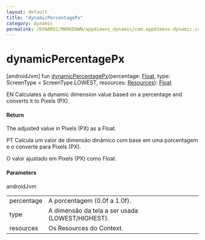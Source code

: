 ```yaml
---
layout: default
title: "dynamicPercentagePx"
category: dynamic
permalink: /DYNAMIC/MARKDOWN/appdimens_dynamic/com.appdimens.dynamic.code/-app-dimens/dynamic-percentage-px.html
---
```


# dynamicPercentagePx

[androidJvm]
fun [dynamicPercentagePx](dynamic-percentage-px.md)(percentage: [Float](https://kotlinlang.org/api/core/kotlin-stdlib/kotlin/-float/index.html), type: ScreenType = ScreenType.LOWEST, resources: [Resources](https://developer.android.com/reference/kotlin/android/content/res/Resources.html)): [Float](https://kotlinlang.org/api/core/kotlin-stdlib/kotlin/-float/index.html)

EN Calculates a dynamic dimension value based on a percentage and converts it to Pixels (PX).

#### Return

The adjusted value in Pixels (PX) as a Float.

PT Calcula um valor de dimensão dinâmico com base em uma porcentagem e o converte para Pixels (PX).

O valor ajustado em Pixels (PX) como Float.

#### Parameters

androidJvm

| | |
|---|---|
| percentage | A porcentagem (0.0f a 1.0f). |
| type | A dimensão da tela a ser usada (LOWEST/HIGHEST). |
| resources | Os Resources do Context. |